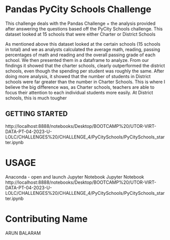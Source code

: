 # Pandas PyCity Schools Challenge

This challenge deals with the Pandas Challenge + the analysis provided after answering the questions based off the PyCity Schools challenge. This dataset looked at 15 schools that were either Charter or District Schools 


As mentioned above this dataset looked at the certain schools (15 schools in total) and we as analysts calculated the average math, reading, passing percentages of math and reading and the overall passing grade of each school. We then presented them in a dataframe to analyze. From our findings it showed that the charter schools, clearly outperformed the district schools, even though the spending per student was roughly the same. After doing more analysis, it showed that the number of students in District schools were far greater than the number in Charter Schools. This is where I believe the big difference was, as Charter schools, teachers are able to focus their attention to each individual students more easily. At District schools, this is much tougher 

## GETTING STARTED
http://localhost:8888/notebooks/Desktop/BOOTCAMP%20/UTOR-VIRT-DATA-PT-04-2023-U-LOLC/CHALLENGES%20/CHALLENGE_4/PyCitySchools/PyCitySchools_starter.ipynb



# USAGE

Anaconda - open and launch Jupyter Notebook 
Jupyter Notebook
http://localhost:8888/notebooks/Desktop/BOOTCAMP%20/UTOR-VIRT-DATA-PT-04-2023-U-LOLC/CHALLENGES%20/CHALLENGE_4/PyCitySchools/PyCitySchools_starter.ipynb


# Contributing Name
ARUN BALARAM
